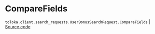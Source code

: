# CompareFields
`toloka.client.search_requests.UserBonusSearchRequest.CompareFields` | [Source code](https://github.com/Toloka/toloka-kit/blob/v0.1.24/src/client/search_requests.py#L811)

